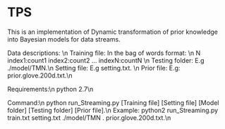 # TPS
This is an implementation of Dynamic transformation of prior knowledge into Bayesian models for data streams.

Data descriptions: \n
    Training file: In the bag of words format: \n
        N index1:count1 index2:count2 ... indexN:countN \n
    Testing folder: E.g ./model/TMN.\n
    Setting file: E.g setting.txt. \n
    Prior file: E.g: prior.glove.200d.txt.\n


Requirements:\n
	python 2.7\n

Command:\n
    python run_Streaming.py [Training file] [Setting file] [Model folder] [Testing folder] [Prior file].\n
    Example: python2 run_Streaming.py train.txt setting.txt ./model/TMN . prior.glove.200d.txt.\n

